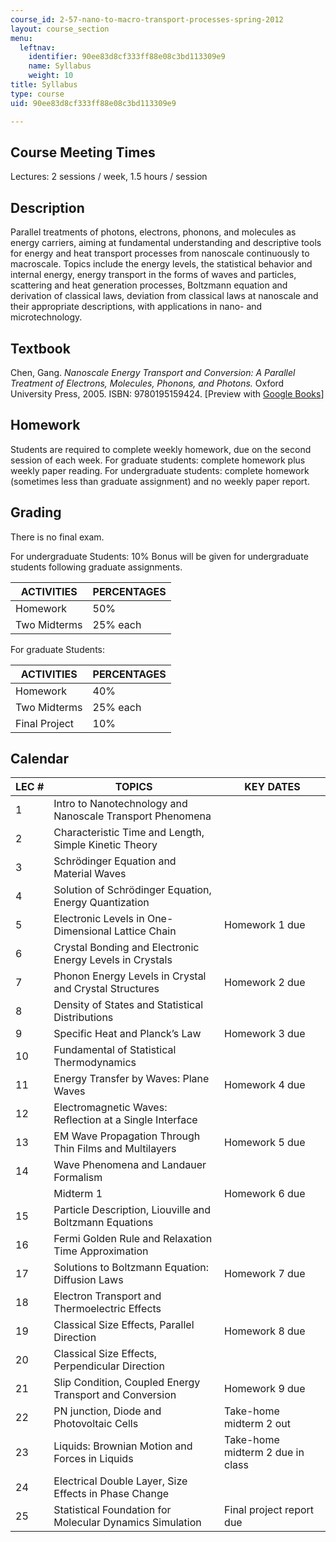 ```yaml
---
course_id: 2-57-nano-to-macro-transport-processes-spring-2012
layout: course_section
menu:
  leftnav:
    identifier: 90ee83d8cf333ff88e08c3bd113309e9
    name: Syllabus
    weight: 10
title: Syllabus
type: course
uid: 90ee83d8cf333ff88e08c3bd113309e9

---
```


Course Meeting Times
--------------------

Lectures: 2 sessions / week, 1.5 hours / session

Description
-----------

Parallel treatments of photons, electrons, phonons, and molecules as energy carriers, aiming at fundamental understanding and descriptive tools for energy and heat transport processes from nanoscale continuously to macroscale. Topics include the energy levels, the statistical behavior and internal energy, energy transport in the forms of waves and particles, scattering and heat generation processes, Boltzmann equation and derivation of classical laws, deviation from classical laws at nanoscale and their appropriate descriptions, with applications in nano- and microtechnology.

Textbook
--------

Chen, Gang. _Nanoscale Energy Transport and Conversion: A Parallel Treatment of Electrons, Molecules, Phonons, and Photons._ Oxford University Press, 2005. ISBN: 9780195159424. \[Preview with [Google Books](http://books.google.com/books?id=M3n3lUJpYDYC&printsec=frontcover)\]

Homework
--------

Students are required to complete weekly homework, due on the second session of each week. For graduate students: complete homework plus weekly paper reading. For undergraduate students: complete homework (sometimes less than graduate assignment) and no weekly paper report.

Grading
-------

There is no final exam.

For undergraduate Students: 10% Bonus will be given for undergraduate students following graduate assignments.

| ACTIVITIES | PERCENTAGES |
| --- | --- |
| Homework | 50% |
| Two Midterms | 25% each 

For graduate Students:

| ACTIVITIES | PERCENTAGES |
| --- | --- |
| Homework | 40% |
| Two Midterms | 25% each |
| Final Project | 10% 

Calendar
--------

| LEC # | TOPICS | KEY DATES |
| --- | --- | --- |
| 1 | Intro to Nanotechnology and Nanoscale Transport Phenomena | &nbsp; |
| 2 | Characteristic Time and Length, Simple Kinetic Theory | &nbsp; |
| 3 | Schrödinger Equation and Material Waves | &nbsp; |
| 4 | Solution of Schrödinger Equation, Energy Quantization | &nbsp; |
| 5 | Electronic Levels in One-Dimensional Lattice Chain | Homework 1 due |
| 6 | Crystal Bonding and Electronic Energy Levels in Crystals | &nbsp; |
| 7 | Phonon Energy Levels in Crystal and Crystal Structures | Homework 2 due |
| 8 | Density of States and Statistical Distributions | &nbsp; |
| 9 | Specific Heat and Planck’s Law | Homework 3 due |
| 10 | Fundamental of Statistical Thermodynamics | &nbsp; |
| 11 | Energy Transfer by Waves: Plane Waves | Homework 4 due |
| 12 | Electromagnetic Waves: Reflection at a Single Interface | &nbsp; |
| 13 | EM Wave Propagation Through Thin Films and Multilayers | Homework 5 due |
| 14 | Wave Phenomena and Landauer Formalism | &nbsp; |
| &nbsp; | Midterm 1 | Homework 6 due |
| 15 | Particle Description, Liouville and Boltzmann Equations | &nbsp; |
| 16 | Fermi Golden Rule and Relaxation Time Approximation | &nbsp; |
| 17 | Solutions to Boltzmann Equation: Diffusion Laws | Homework 7 due |
| 18 | Electron Transport and Thermoelectric Effects | &nbsp; |
| 19 | Classical Size Effects, Parallel Direction | Homework 8 due |
| 20 | Classical Size Effects, Perpendicular Direction | &nbsp; |
| 21 | Slip Condition, Coupled Energy Transport and Conversion | Homework 9 due |
| 22 | PN junction, Diode and Photovoltaic Cells | Take-home midterm 2 out |
| 23 | Liquids: Brownian Motion and Forces in Liquids | Take-home midterm 2 due in class |
| 24 | Electrical Double Layer, Size Effects in Phase Change | &nbsp; |
| 25 | Statistical Foundation for Molecular Dynamics Simulation | Final project report due